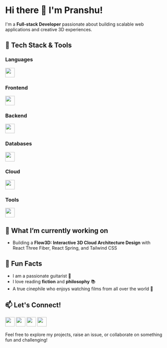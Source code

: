 # Hi there 👋 I'm Pranshu!

I'm a **Full-stack Developer** passionate about building scalable web applications and creative 3D experiences.
## 🔧 Tech Stack & Tools

### Languages
<img height="30rem" src="https://skillicons.dev/icons?i=javascript,typescript,python,java,cpp,cs"/>

### Frontend
<img height="30rem" src="https://skillicons.dev/icons?i=react,next,tailwind,threejs"/>

### Backend 
<img height="30rem" src="https://skillicons.dev/icons?i=spring,nodejs,express,unity,gradle"/>

### Databases
<img height="30rem" src="https://skillicons.dev/icons?i=mongo,mysql"/>

### Cloud
<img height="30rem" src="https://skillicons.dev/icons?i=aws,docker"/>

### Tools
<img height="30rem" src="https://skillicons.dev/icons?i=git,grafana,prometheus"/>

## 💼 What I’m currently working on

- Building a **Flow3D: Interactive 3D Cloud Architecture Design** with React Three Fiber, React Spring, and Tailwind CSS

## 🎯 Fun Facts

- I am a passionate guitarist 🎸
- I love reading **fiction** and **philosophy** 📚
- A true cinephile who enjoys watching films from all over the world 🎥

## 📫 Let's Connect!
<a target="_blank" href="https://www.linkedin.com/in/pranshu-kumar-gond/"><img height="30rem" src="https://skillicons.dev/icons?i=linkedin"/></a>
<a target="_blank" href="https://x.com/madraven05"><img height="30rem" src="https://skillicons.dev/icons?i=twitter"/></a>
<a target="_blank" href="https://instagram.com/madraven05"><img height="30rem" src="https://skillicons.dev/icons?i=instagram"/></a>
<a target="_blank" href="https://instagram.com/madraven05"><img height="30rem" src="https://skillicons.dev/icons?i=gmail"/></a>





Feel free to explore my projects, raise an issue, or collaborate on something fun and challenging!
